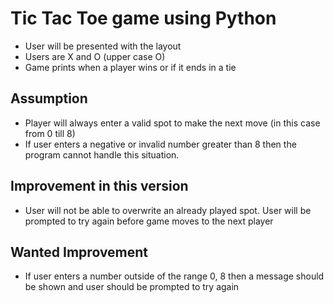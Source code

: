 # Tic Tac Toe game using Python

- User will be presented with the layout
- Users are X and O (upper case O)
- Game prints when a player wins or if it ends in a tie

## Assumption

- Player will always enter a valid spot to make the next move (in this case from 0 till 8)
- If user enters a negative or invalid number greater than 8 then the program cannot handle this situation.

## Improvement in this version

- User will not be able to overwrite an already played spot. User will be prompted to try again before game moves to the next player

## Wanted Improvement

- If user enters a number outside of the range 0, 8 then a message should be shown and user should be prompted to try again
